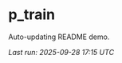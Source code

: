 # p_train

Auto-updating README demo.

<!--START_SECTION:status-->
_Last run: 2025-09-28 17:15 UTC_
<!--END_SECTION:status-->
































































































































































































































































































































































































































































































































































































































































































































































































































































































































